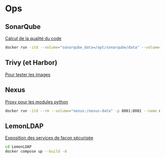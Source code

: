 # Ops

## SonarQube

[Calcul de la qualité du code](https://www.sonarsource.com/products/sonarqube/downloads/)

```bash
docker run -itd --volume="sonarqube_data=/opt/sonarqube/data" --volume="sonarqube_logs=/opt/sonarqube/logs" --volume="sonarqube_extensions=/opt/sonarqube/extensions" --name sonarqube-custom -p 9000:9000 sonarqube:lts-community
```

## Trivy (et Harbor)

[Pour tester les images](https://github.com/aquasecurity/trivy)

## Nexus

[Proxy pour les modules python](https://www.sonatype.com/products/sonatype-nexus-repository)

```bash
docker run -itd --rm --volume="nexus:/nexus-data" -p 8081:8081 --name nexus sonatype/nexus3:3.71.0-java17-alpine
```

## LemonLDAP

[Exposition des services de façon sécurisée](https://lemonldap-ng.org/)

```bash
cd LemonLDAP
docker compose up --build -d
```